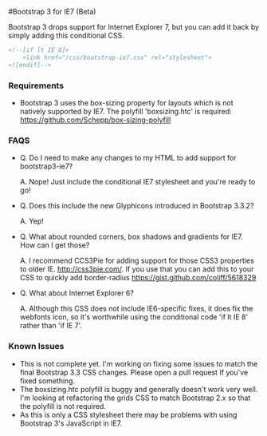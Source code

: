 #Bootstrap 3 for IE7 (Beta)

Bootstrap 3 drops support for Internet Explorer 7, but you can add it back by simply adding this conditional CSS.

```html
<!--[if lt IE 8]>
    <link href="/css/bootstrap-ie7.css" rel="stylesheet">
<![endif]-->
```

### Requirements
- Bootstrap 3 uses the box-sizing property for layouts which is not natively supported by IE7. The polyfill 'boxsizing.htc' is required: https://github.com/Schepp/box-sizing-polyfill


### FAQS

* Q. Do I need to make any changes to my HTML to add support for bootstrap3-ie7? 

  A. Nope! Just include the conditional IE7 stylesheet and you're ready to go!

* Q. Does this include the new Glyphicons introduced in Bootstrap 3.3.2?

  A. Yep!

* Q. What about rounded corners, box shadows and gradients for IE7. How can I get those? 

  A. I recommend CCS3Pie for adding support for those CSS3 properties to older IE. http://css3pie.com/. 
     If you use that you can add this to your CSS to quickly add border-radius https://gist.github.com/coliff/5618329

* Q. What about Internet Explorer 6?

  A. Although this CSS does not include IE6-specific fixes, it does fix the webfonts icon, so it's worthwhile using the conditional code 'if lt IE 8' rather than 'if IE 7'.


### Known Issues
- This is not complete yet. I'm working on fixing some issues to match the final Bootstrap 3.3 CSS changes. Please open a pull request If you've fixed something.
- The boxsizing.htc polyfill is buggy and generally doesn't work very well. I'm looking at refactoring the grids CSS to match Bootstrap 2.x so that the polyfill is not required.
- As this is only a CSS stylesheet there may be problems with using Bootstrap 3's JavaScript in IE7.
